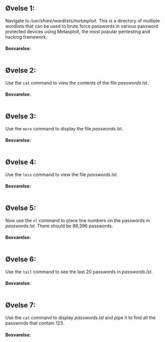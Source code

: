 ## Øvelse 1:
Navigate to */usr/share/wordlists/metasploit*. This is a directory of multiple 
wordlists that can be used to brute force passwords in various password protected devices using Metasploit, the most popular pentesting and hacking framework.

#### Besvarelse:
   
```shell

```

## Øvelse 2:  
Use the ```cat``` command to view the contents of the file *passwords.lst*.

#### Besvarelse:

```shell

```



## Øvelse 3:
Use the ```more``` command to display the file *passwords.lst*.

#### Besvarelse:

```shell

```


## Øvelse 4:
Use the ```less``` command to view the file *passwords.lst*.

#### Besvarelse:

```shell

```

## Øvelse 5:
Now use the ```nl``` command to place line numbers on the passwords in 
*passwords.lst*. There should be 88,396 passwords.

#### Besvarelse:

```shell

```

## Øvelse 6:
Use the ```tail``` command to see the last 20 passwords in *passwords.lst*.

#### Besvarelse:

```shell

```

## Øvelse 7:
Use the ```cat``` command to display *passwords.lst* and pipe it to find all the 
passwords that contain 123.



#### Besvarelse:

```shell

```



